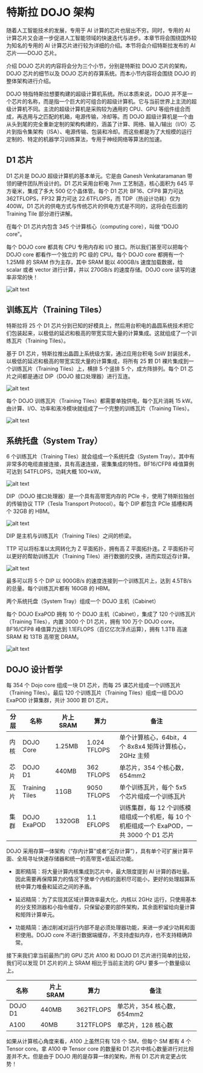 <!--Copyright © ZOMI 适用于[License](https://github.com/chenzomi12/DeepLearningSystem)版权许可-->

# 特斯拉 DOJO 架构

随着人工智能技术的发展，专用于 AI 计算的芯片也层出不穷。同时，专用的 AI 计算芯片又会进一步促进人工智能领域的快速迭代与进步。本章节将会围绕国外较为知名的专用的 AI 计算芯片进行较为详细的介绍。本节将会介绍特斯拉发布的 AI 芯片——DOJO 芯片。

介绍 DOJO 芯片的内容将会分为三个小节，分别是特斯拉 DOJO 芯片的架构，DOJO 芯片的细节以及 DOJO 芯片的存算系统。而本小节内容将会围绕 DOJO 的整体架构进行介绍。

DOJO 特指特斯拉想要构建的超级计算机系统。所以本质来说，DOJO 并不是一个芯片的名称，而是指一个巨大的可组合的超级计算机。它与当前世界上主流的超级计算机不同。主流的超级计算机是采购较为通用的 CPU、GPU 等组件组合而成，再选用与之匹配的机箱，电源传输，冷却等。而 DOJO 超级计算机是一个由从头到尾的完全重新定制的架构构建的，涵盖了计算、网络、输入/输出（I/O）芯片到指令集架构（ISA）、电源传输、包装和冷却。而这些都是为了大规模的运行定制的、特定的机器学习训练算法，专用于神经网络等算法的加速。

## D1 芯片

D1 芯片是 DOJO 超级计算机的基本单元。它是由 Ganesh Venkataramanan 带领的硬件团队所设计的。D1 芯片采用台积电 7nm 工艺制造，核心面积为 645 平方毫米，集成了多大 500 亿个晶体管。每个 D1 芯片 BF16、CFP8 算力可达 362TFLOPS，FP32 算力可达 22.6TFLOPS，而 TDP（热设计功耗）仅为 400W。D1 芯片的供电方式与传统芯片的供电方式是不同的，这将会在后面的 Training Tile 部分进行讲解。

在每个 D1 芯片内包含 345 个计算核心（computing core），叫做 “DOJO core”。

每个 DOJO core 都具有 CPU 专用内存和 I/O 接口。所以我们甚至可以把每个 DOJO core 都看作一个独立的 PC 级的 CPU。每个 DOJO core 都拥有一个 1.25MB 的 SRAM 作为主存，其中 SRAM 能以 400GB/s 速度加载数据，给 scalar 或者 vector 进行计算，并以 270GB/s 的速度存储。DOJO core 读写的速率非常的快！

![alt text](./images/dojo-core.png)

## 训练瓦片（Training Tiles）

特斯拉将 25 个 D1 芯片分到已知的好模具上，然后用台积电的晶圆系统技术把它们包装起来，以极低的延迟和极高的带宽实现大量的计算集成。这就组成了一个训练瓦片（Training Tiles）。

基于 D1 芯片，特斯拉推出晶圆上系统级方案，通过应用台积电 SoW 封装技术，以极低的延迟和极高的带宽实现大量的计算集成，将所有 25 颗 D1 裸片集成到一个训练瓦片（Training Tiles）上，横排 5 个竖排 5 个，成方阵排列。每个 D1 芯片之间都是通过 DIP（DOJO 接口处理器）进行互连。

![alt text](./images/tile.png)

每个 DOJO 训练瓦片（Training Tiles）都需要单独供电，每个瓦片消耗 15 kW。由计算、I/O、功率和液冷模块就组成了一个完整的训练瓦片（Training Tiles）。

![alt text](./images/training-tile.jpg)

## 系统托盘（System Tray）

6 个训练瓦片（Training Tiles）就会组成一个系统托盘（System Tray）。其中有非常多的电缆直接连接，具有高速连接，密集集成的特性。BF16/CFP8 峰值算例可达到 54TFLOPS，功耗大概 100+kW。

![alt text](./images/system-tray.png)

DIP（DOJO 接口处理器）是一个具有高带宽内存的 PCIe 卡，使用了特斯拉独创的传输协议 TTP（Tesla Transport Protocol）。每个 DIP 都包含 PCIe 插槽和两个 32GB 的 HBM。

![alt text](./images/DIP.png)

DIP 是主机与训练瓦片（Training Tiles）之间的桥梁。

TTP 可以将标准以太网转化为 Z 平面拓扑，拥有高 Z 平面拓扑连。Z 平面拓扑可以更好的帮助训练瓦片（Training Tiles）进行数据的交换，进而实现近存计算。

![alt text](./images/system-tray&dip.png)

最多可以将 5 个 DIP 以 900GB/s 的速度连接到一个训练瓦片上，达到 4.5TB/s 的总量。每个训练瓦片都有 160GB 的 HBM。

两个系统托盘（System Tray）组成一个 DOJO 主机（Cabinet）

每个 DOJO ExaPOD 拥有 10 个 DOJO 主机（Cabinet），集成了 120 个训练瓦片（Training Tiles），内置 3000 个 D1 芯片，拥有 100 万个 DOJO core，BF16/CFP8 峰值算力达到 1.1EFLOPS（百亿亿次浮点运算），拥有 1.3TB 高速 SRAM 和 13TB 高带宽 DRAM。

![alt text](./images/exaPOD.png)

## DOJO 设计哲学

每 354 个 Dojo core 组成一块 D1 芯片，而每 25 课芯片组成一个训练瓦片（Training Tiles）。最后 120 个训练瓦片（Training Tiles）组成一组 DOJO ExaPOD 计算集群，共计 3000 颗 D1 芯片。

| 分层 | 名称           | 片上 SRAM | 算力         | 备注                                                         |
| ---- | -------------- | -------- | ------------ | ------------------------------------------------------------ |
| 内核 | DOJO Core      | 1.25MB   | 1.024 TFLOPS | 单个计算核心，64bit，4 个 8x8x4 矩阵计算核心，2GHz 主频        |
| 芯片 | DOJO D1        | 440MB    | 362 TFLOPS   | 单芯片，354 个核心数，654mm2                                  |
| 瓦片 | Training Tiles | 11GB     | 9050 TFLOPS  | 单个训练瓦片，每个 5x5 个芯片组成一个训练瓦片                |
| 集群 | DOJO ExaPOD    | 1320GB   | 1.1 EFLOPS   | 训练集群，每 12 个训练模组组成一个机柜，每 10 个机柜组成一个 ExaPOD，一共 3000 个 D1 芯片 |

DOJO 采用存算一体架构（“存内计算”或者“近存计算”），具有单个可扩展计算平面、全局寻址快速存储器和统一的高带宽+低延迟功能。

* 面积精简：将大量计算内核集成到芯片中，最大限度提到 AI 计算的吞吐量。因此需要再保障算力的情况下使单个内核的面积尽可能小，更好的处理超算系统中算力堆叠和延迟之间的矛盾。

* 延迟精简：为了实现其区域计算效率最大化，内核以 2GHz 运行，只使用基本的分支预测器和小指令缓存，只保留必要的部件架构，其余面积留给向量计算和矩阵计算单元。

* 功能精简：通过削减对运行内部不是必须处理器功能，来进一步减少功耗和面积使用。DOJO core 不进行数据端缓存，不支持虚拟内存，也不支持精确异常。

接下来我们拿当前最热门的 GPU 芯片 A100 和 DOJO D1 芯片进行简单的比较，我们可以发现 D1 芯片的片上 SRAM 相比于当前主流的 GPU 要多一个数量级以上。

| 名称    | 片上 SRAM | 算力      | 备注                      |
| ------- | -------- | --------- | ------------------------- |
| DOJO D1 | 440MB    | 362TFLOPS | 单芯片，354 核心数，654mm2 |
| A100    | 40MB     | 312TFLOPS | 单芯片，128 核心数         |

如果从计算核心角度来看，A100 上虽然只有 128 个 SM，但每个 SM 都有 4 个 Tensor core。拿 A100 中 Tensor core 的数量和 D1 芯片中核心数量进行对比相差并不大。但是由于 DOJO 用的是存算一体的架构，所有 D1 芯片肯定更占优势！
